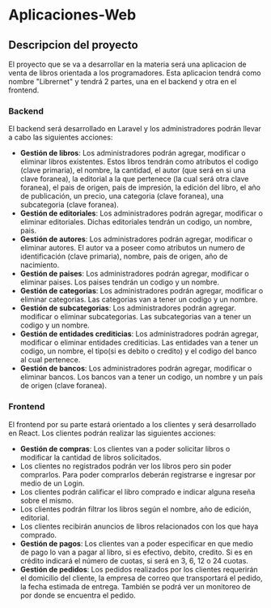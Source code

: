 # Aplicaciones-Web

## Descripcion del proyecto
El proyecto que se va a desarrollar en la materia será una aplicacion de venta de libros orientada a los programadores. Esta aplicacion tendrá como nombre "Librernet" y tendrá 2 partes, una en el backend y otra en el frontend. 

### Backend
El backend será desarrollado en Laravel y los administradores podrán llevar a cabo las siguientes acciones: 
- **Gestión de libros**: Los administradores podrán agregar, modificar o eliminar libros existentes. Estos libros tendrán como atributos el codigo (clave primaria), el nombre, la cantidad, el autor (que será en si una clave foranea), la editorial a la que pertenece (la cual será otra clave foranea), el pais de origen, pais de impresión, la edición del libro, el año de publicación, un precio, una categoria (clave foranea), una subcategoria (clave foranea).
- **Gestión de editoriales**: Los administradores podrán agregar, modificar o eliminar editoriales. Dichas editoriales tendrán un codigo, un nombre, pais.
- **Gestión de autores**: Los administradores podrán agregar, modificar o eliminar autores. El autor va a poseer como atributos un numero de identificación (clave primaria), nombre, pais de origen, año de nacimiento. 
- **Gestión de paises**: Los administradores podrán agregar, modificar o eliminar paises. Los paises tendrán un codigo y un nombre.
- **Gestión de categorias**: Los administradores podrán agregar, modificar o eliminar categorias. Las categorias van a tener un codigo y un nombre.
- **Gestión de subcategorias**: Los administradores podrán agregar. modificar o eliminar subcategorias. Las subcategorias van a tener un codigo y un nombre.
- **Gestión de entidades crediticias**: Los administradores podrán agregar, modificar o eliminar entidades crediticias. Las entidades van a tener un codigo, un nombre, el tipo(si es debito o credito) y el codigo del banco al cual pertenece.
- **Gestión de bancos**: Los administradores podrán agregar, modificar o eliminar bancos. Los bancos van a tener un codigo, un nombre y un país de origen (clave foranea). 

### Frontend
El frontend por su parte estará orientado a los clientes y será desarrollado en React. Los clientes podrán realizar las siguientes acciones: 
- **Gestión de compras**: Los clientes van a poder solicitar libros o modificar la cantidad de libros solicitados.
- Los clientes no registrados podrán ver los libros pero sin poder comprarlos. Para poder comprarlos deberán registrarse e ingresar por medio de un Login. 
- Los clientes podrán calificar el libro comprado e indicar alguna reseña sobre el mismo.
- Los clientes podrán filtrar los libros según el nombre, año de edición, editorial.
- Los clientes recibirán anuncios de libros relacionados con los que haya comprado.
- **Gestión de pagos**: Los clientes van a poder especificar en que medio de pago lo van a pagar al libro, si es efectivo, debito, credito. Si es en crédito indicará el número de cuotas, si será en 3, 6, 12 o 24 cuotas.
- **Gestión de pedidos**: Los pedidos realizados por los clientes requerirán el domicilio del cliente, la empresa de correo que transportará el pedido, la fecha estimada de entrega. También se podrá ver un monitoreo de por donde se encuentra el pedido.
